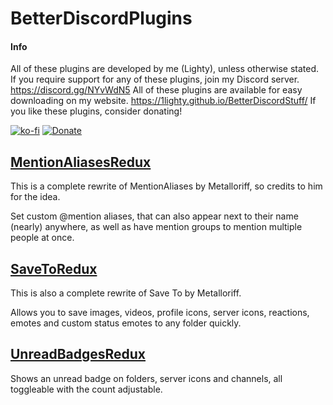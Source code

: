 # BetterDiscordPlugins
#### Info
All of these plugins are developed by me (Lighty), unless otherwise stated.
If you require support for any of these plugins, join my Discord server.
https://discord.gg/NYvWdN5
All of these plugins are available for easy downloading on my website.
https://1lighty.github.io/BetterDiscordStuff/
If you like these plugins, consider donating!

[![ko-fi](https://www.ko-fi.com/img/githubbutton_sm.svg)](https://ko-fi.com/L3L01A2WY) [![Donate](https://img.shields.io/badge/Donate-PayPal-blue.svg)](https://www.paypal.me/lighty13)
##  [MentionAliasesRedux](https://1lighty.github.io/BetterDiscordStuff/?plugin=MentionAliasesRedux "MentionAliasesRedux")
This is a complete rewrite of MentionAliases by Metalloriff, so credits to him for the idea.

Set custom @mention aliases, that can also appear next to their name (nearly) anywhere, as well as have mention groups to mention multiple people at once.
## [SaveToRedux](https://1lighty.github.io/BetterDiscordStuff/?plugin=SaveToRedux "SaveToRedux")
This is also a complete rewrite of Save To by Metalloriff.

Allows you to save images, videos, profile icons, server icons, reactions, emotes and custom status emotes to any folder quickly.
## [UnreadBadgesRedux](https://1lighty.github.io/BetterDiscordStuff/?plugin=UnreadBadgesRedux "UnreadBadgesRedux")
Shows an unread badge on folders, server icons and channels, all toggleable with the count adjustable.
